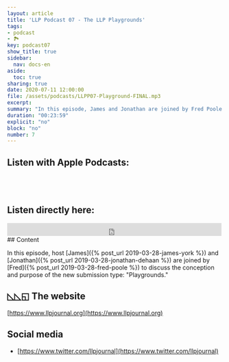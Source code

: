 ```yaml
---
layout: article
title: 'LLP Podcast 07 - The LLP Playgrounds'
tags:
- podcast
- 🏞
key: podcast07
show_title: true
sidebar:
  nav: docs-en
aside:
  toc: true
sharing: true
date: 2020-07-11 12:00:00
file: /assets/podcasts/LLPP07-Playground-FINAL.mp3
excerpt: 
summary: "In this episode, James and Jonathan are joined by Fred Poole to discuss the new submission type: 'Playground items.' Do you have something that you'd like to share with others? Find out how to submit at https://www.llpjournal.org/2018/01/02/submission-guidelines.html#-playground-items-easy-mode" 
duration: "00:23:59"
explicit: "no"
block: "no"
number: 7
---
```


## Listen with Apple Podcasts:

<a href="https://podcasts.apple.com/jp/podcast/ludic-language-pedagogy/id1480071532" style="display:inline-block;overflow:hidden;background:url(https://linkmaker.itunes.apple.com/en-us/badge-lrg.svg?releaseDate=2020-02-27T00:00:00Z&kind=podcast&bubble=apple_music) no-repeat;width:165px;height:40px;"></a>


## Listen directly here:

<iframe src="https://archive.org/embed/llpp-07-playgrounds" width="500" height="30" frameborder="0" webkitallowfullscreen="true" mozallowfullscreen="true" allowfullscreen></iframe>
## Content

In this episode, host [James]({% post_url 2019-03-28-james-york %}) and [Jonathan]({% post_url 2019-03-28-jonathan-dehaan %}) are joined by [Fred]({% post_url 2019-03-28-fred-poole %}) to discuss the conception and purpose of the new submission type: "Playgrounds."

## ◺◺◱ The website

[https://www.llpjournal.org](https://www.llpjournal.org)

## Social media

- [https://www.twitter.com/llpjournal](https://www.twitter.com/llpjournal)
